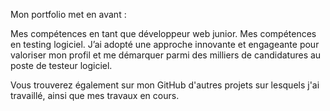 Mon portfolio met en avant :

Mes compétences en tant que développeur web junior.
Mes compétences en testing logiciel.
J’ai adopté une approche innovante et engageante pour valoriser mon profil et me démarquer parmi des milliers de candidatures au poste de testeur logiciel.

Vous trouverez également sur mon GitHub d'autres projets sur lesquels j'ai travaillé, ainsi que mes travaux en cours.

